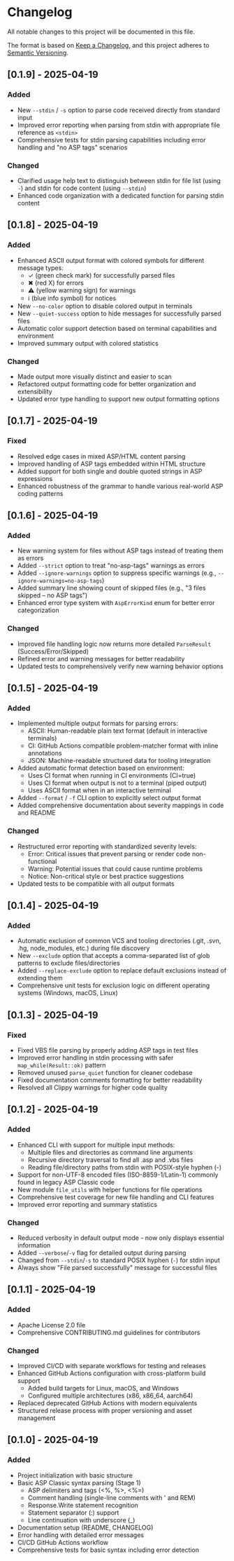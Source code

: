 # Changelog

All notable changes to this project will be documented in this file.

The format is based on [Keep a Changelog](https://keepachangelog.com/en/1.0.0/),
and this project adheres to [Semantic Versioning](https://semver.org/spec/v2.0.0.html).

## [0.1.9] - 2025-04-19

### Added
- New `--stdin` / `-s` option to parse code received directly from standard input
- Improved error reporting when parsing from stdin with appropriate file reference as `<stdin>`
- Comprehensive tests for stdin parsing capabilities including error handling and "no ASP tags" scenarios

### Changed
- Clarified usage help text to distinguish between stdin for file list (using `-`) and stdin for code content (using `--stdin`)
- Enhanced code organization with a dedicated function for parsing stdin content

## [0.1.8] - 2025-04-19

### Added
- Enhanced ASCII output format with colored symbols for different message types:
  - ✓ (green check mark) for successfully parsed files
  - ✖ (red X) for errors
  - ⚠ (yellow warning sign) for warnings
  - ℹ (blue info symbol) for notices
- New `--no-color` option to disable colored output in terminals
- New `--quiet-success` option to hide messages for successfully parsed files
- Automatic color support detection based on terminal capabilities and environment
- Improved summary output with colored statistics

### Changed
- Made output more visually distinct and easier to scan
- Refactored output formatting code for better organization and extensibility
- Updated error type handling to support new output formatting options

## [0.1.7] - 2025-04-19

### Fixed
- Resolved edge cases in mixed ASP/HTML content parsing
- Improved handling of ASP tags embedded within HTML structure
- Added support for both single and double quoted strings in ASP expressions
- Enhanced robustness of the grammar to handle various real-world ASP coding patterns

## [0.1.6] - 2025-04-19

### Added
- New warning system for files without ASP tags instead of treating them as errors
- Added `--strict` option to treat "no-asp-tags" warnings as errors
- Added `--ignore-warnings` option to suppress specific warnings (e.g., `--ignore-warnings=no-asp-tags`)
- Added summary line showing count of skipped files (e.g., "3 files skipped – no ASP tags")
- Enhanced error type system with `AspErrorKind` enum for better error categorization

### Changed
- Improved file handling logic now returns more detailed `ParseResult` (Success/Error/Skipped)
- Refined error and warning messages for better readability
- Updated tests to comprehensively verify new warning behavior options

## [0.1.5] - 2025-04-19

### Added
- Implemented multiple output formats for parsing errors:
  - ASCII: Human-readable plain text format (default in interactive terminals)
  - CI: GitHub Actions compatible problem-matcher format with inline annotations
  - JSON: Machine-readable structured data for tooling integration
- Added automatic format detection based on environment:
  - Uses CI format when running in CI environments (CI=true)
  - Uses CI format when output is not to a terminal (piped output)
  - Uses ASCII format when in an interactive terminal
- Added `--format` / `-f` CLI option to explicitly select output format
- Added comprehensive documentation about severity mappings in code and README

### Changed
- Restructured error reporting with standardized severity levels:
  - Error: Critical issues that prevent parsing or render code non-functional
  - Warning: Potential issues that could cause runtime problems
  - Notice: Non-critical style or best practice suggestions
- Updated tests to be compatible with all output formats

## [0.1.4] - 2025-04-19

### Added
- Automatic exclusion of common VCS and tooling directories (.git, .svn, .hg, node_modules, etc.) during file discovery
- New `--exclude` option that accepts a comma-separated list of glob patterns to exclude files/directories
- Added `--replace-exclude` option to replace default exclusions instead of extending them
- Comprehensive unit tests for exclusion logic on different operating systems (Windows, macOS, Linux)

## [0.1.3] - 2025-04-19

### Fixed
- Fixed VBS file parsing by properly adding ASP tags in test files
- Improved error handling in stdin processing with safer `map_while(Result::ok)` pattern
- Removed unused `parse_quiet` function for cleaner codebase
- Fixed documentation comments formatting for better readability
- Resolved all Clippy warnings for higher code quality

## [0.1.2] - 2025-04-19

### Added
- Enhanced CLI with support for multiple input methods:
  - Multiple files and directories as command line arguments
  - Recursive directory traversal to find all .asp and .vbs files
  - Reading file/directory paths from stdin with POSIX-style hyphen (-)
- Support for non-UTF-8 encoded files (ISO-8859-1/Latin-1) commonly found in legacy ASP Classic code
- New module `file_utils` with helper functions for file operations
- Comprehensive test coverage for new file handling and CLI features
- Improved error reporting and summary statistics

### Changed
- Reduced verbosity in default output mode - now only displays essential information
- Added `--verbose`/`-v` flag for detailed output during parsing
- Changed from `--stdin`/`-s` to standard POSIX hyphen (`-`) for stdin input
- Always show "File parsed successfully" message for successful files

## [0.1.1] - 2025-04-19

### Added
- Apache License 2.0 file
- Comprehensive CONTRIBUTING.md guidelines for contributors

### Changed
- Improved CI/CD with separate workflows for testing and releases
- Enhanced GitHub Actions configuration with cross-platform build support
  - Added build targets for Linux, macOS, and Windows
  - Configured multiple architectures (x86, x86_64, aarch64)
- Replaced deprecated GitHub Actions with modern equivalents
- Structured release process with proper versioning and asset management

## [0.1.0] - 2025-04-19

### Added
- Project initialization with basic structure
- Basic ASP Classic syntax parsing (Stage 1)
  - ASP delimiters and tags (<%, %>, <%=)
  - Comment handling (single-line comments with ' and REM)
  - Response.Write statement recognition
  - Statement separator (:) support
  - Line continuation with underscore (_)
- Documentation setup (README, CHANGELOG)
- Error handling with detailed error messages
- CI/CD GitHub Actions workflow
- Comprehensive tests for basic syntax including error detection